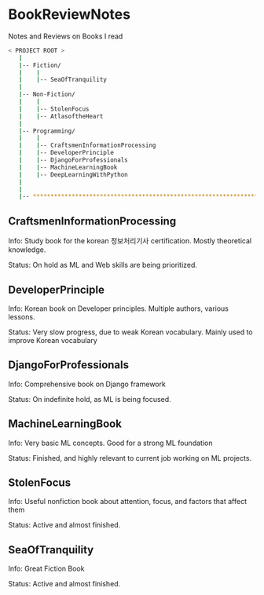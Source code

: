 # BookReviewNotes
Notes and Reviews on Books I read

```bash
< PROJECT ROOT >
   |
   |-- Fiction/                              
   |    |
   |    |-- SeaOfTranquility                                      
   |
   |-- Non-Fiction/                          
   |    |
   |    |-- StolenFocus  
   |    |-- AtlasoftheHeart                                       
   |
   |-- Programming/  
   |    |                        
   |    |-- CraftsmenInformationProcessing                        
   |    |-- DeveloperPrinciple                         
   |    |-- DjangoForProfessionals       
   |    |-- MachineLearningBook  
   |    |-- DeepLearningWithPython
   |
   |                          
   |-- ************************************************************************
```
## CraftsmenInformationProcessing

Info: Study book for the korean 정보처리기사 certification. Mostly theoretical knowledge.

Status: On hold as ML and Web skills are being prioritized.

## DeveloperPrinciple

Info: Korean book on Developer principles. Multiple authors, various lessons.

Status: Very slow progress, due to weak Korean vocabulary. Mainly used to improve Korean vocabulary

## DjangoForProfessionals

Info: Comprehensive book on Django framework

Status: On indefinite hold, as ML is being focused. 

## MachineLearningBook

Info: Very basic ML concepts. Good for a strong ML foundation

Status: Finished, and highly relevant to current job working on ML projects.

## StolenFocus

Info: Useful nonfiction book about attention, focus, and factors that affect them

Status: Active and almost finished.

## SeaOfTranquility

Info: Great Fiction Book

Status: Active and almost finished.